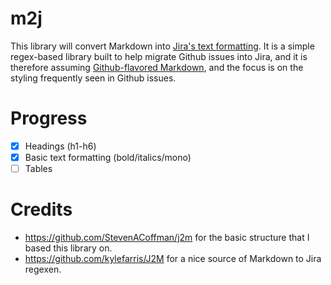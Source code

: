 # m2j

This library will convert Markdown into [Jira's text formatting](https://jira.atlassian.com/secure/WikiRendererHelpAction.jspa?section=all).
It is a simple regex-based library built to help migrate Github issues into Jira, and it is therefore
assuming [Github-flavored Markdown](https://github.github.com/gfm/), and the focus is on the styling
frequently seen in Github issues.

# Progress
- [x] Headings (h1-h6)
- [x] Basic text formatting (bold/italics/mono)
- [ ] Tables

# Credits
* https://github.com/StevenACoffman/j2m for the basic structure that I based this library on.
* https://github.com/kylefarris/J2M for a nice source of Markdown to Jira regexen.
